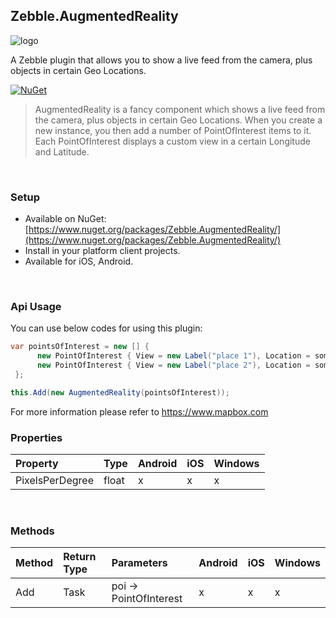 [logo]: https://raw.githubusercontent.com/Geeksltd/Zebble.AugmentedReality/master/Shared/Icon.png "Zebble.AugmentedReality"


## Zebble.AugmentedReality

![logo]

A Zebble plugin that allows you to show a live feed from the camera, plus objects in certain Geo Locations.


[![NuGet](https://img.shields.io/nuget/v/Zebble.AugmentedReality.svg?label=NuGet)](https://www.nuget.org/packages/Zebble.AugmentedReality/)

> AugmentedReality is a fancy component which shows a live feed from the camera, plus objects in certain Geo Locations.
When you create a new instance, you then add a number of PointOfInterest items to it. Each PointOfInterest displays a custom view in a certain Longitude and Latitude.

<br>


### Setup
* Available on NuGet: [https://www.nuget.org/packages/Zebble.AugmentedReality/](https://www.nuget.org/packages/Zebble.AugmentedReality/)
* Install in your platform client projects.
* Available for iOS, Android.
<br>


### Api Usage

You can use below codes for using this plugin:
```csharp
var pointsOfInterest = new [] {
      new PointOfInterest { View = new Label("place 1"), Location = someGeoLocation },
      new PointOfInterest { View = new Label("place 2"), Location = someOtherGeoLocation }
 };

this.Add(new AugmentedReality(pointsOfInterest));
```
For more information please refer to https://www.mapbox.com
<br>

### Properties
| Property     | Type         | Android | iOS | Windows |
| :----------- | :----------- | :------ | :-- | :------ |
| PixelsPerDegree           | float          | x       | x   | x       |

<br>

### Methods
| Method       | Return Type  | Parameters                          | Android | iOS | Windows |
| :----------- | :----------- | :-----------                        | :------ | :-- | :------ |
| Add         | Task         | poi -> PointOfInterest | x       | x   | x        |
